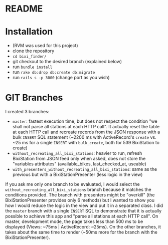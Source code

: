 # README

# Installation

- (RVM was used for this project)
- clone the repository
- `cd bixi_finder/`
- git checkout to the desired branch (explained below)
- run `bundle install`
- run `rake db:drop db:create db:migrate`
- run `rails s -p 3000` (change port as you wish)

# GIT Branches

I created 3 branches:

- `master`: fastest execution time, but does not respect the condition "we shall not parse all stations at each HTTP call". It actually reset the table at each HTTP call and recreate records from the JSON response with a bulk `INSERT` SQL statement (~2200 ms with ActiveRecord's `create` vs. ~25 ms for a single `INSERT` with `bulk_create`, both for 539 BixiStation to create)
- `without_recreating_all_bixi_stations`: heavier to run, refresh BixiStation from JSON feed only when asked, does not store the "variables attributes" (available_bikes, last_checked_at, useable)
- `with_presenters_without_recreating_all_bixi_stations`: same as the previous but with a BixiStationPresenter (less logic in the view)

If you ask me only one branch to be evaluated, I would select the `without_recreating_all_bixi_stations` branch because it matches the conditions provided. The branch with presenters might be "overkill" (the BixiStationPresenter provides only 6 methods) but I wanted to show you how I would reduce the logic in the view and put it in a separated class. I did the `master` branch with a single `INSERT` SQL to demonstrate that it is actually possible to achieve this app and "parse all stations at each HTTP call". On master, development mode, the page takes less than 500 ms to be displayed (Views: ~75ms | ActiveRecord: ~25ms). On the other branches, it takes about the same time to render (~50ms more for the branch with the BixiStationPresenter).